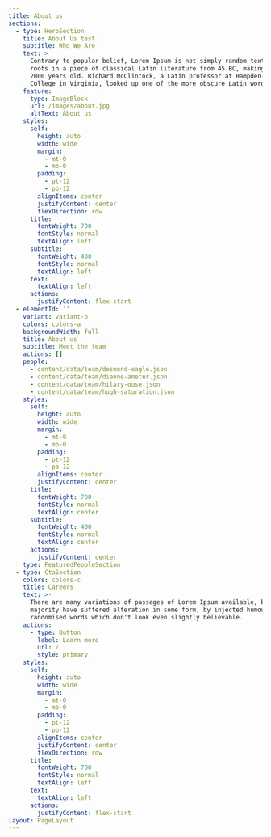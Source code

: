 ```yaml
---
title: About us
sections:
  - type: HeroSection
    title: About Us test
    subtitle: Who We Are
    text: >
      Contrary to popular belief, Lorem Ipsum is not simply random text. It has
      roots in a piece of classical Latin literature from 45 BC, making it over
      2000 years old. Richard McClintock, a Latin professor at Hampden-Sydney
      College in Virginia, looked up one of the more obscure Latin words. test
    feature:
      type: ImageBlock
      url: /images/about.jpg
      altText: About us
    styles:
      self:
        height: auto
        width: wide
        margin:
          - mt-0
          - mb-0
        padding:
          - pt-12
          - pb-12
        alignItems: center
        justifyContent: center
        flexDirection: row
      title:
        fontWeight: 700
        fontStyle: normal
        textAlign: left
      subtitle:
        fontWeight: 400
        fontStyle: normal
        textAlign: left
      text:
        textAlign: left
      actions:
        justifyContent: flex-start
  - elementId: ''
    variant: variant-b
    colors: colors-a
    backgroundWidth: full
    title: About us
    subtitle: Meet the team
    actions: []
    people:
      - content/data/team/desmond-eagle.json
      - content/data/team/dianne-ameter.json
      - content/data/team/hilary-ouse.json
      - content/data/team/hugh-saturation.json
    styles:
      self:
        height: auto
        width: wide
        margin:
          - mt-0
          - mb-0
        padding:
          - pt-12
          - pb-12
        alignItems: center
        justifyContent: center
      title:
        fontWeight: 700
        fontStyle: normal
        textAlign: center
      subtitle:
        fontWeight: 400
        fontStyle: normal
        textAlign: center
      actions:
        justifyContent: center
    type: FeaturedPeopleSection
  - type: CtaSection
    colors: colors-c
    title: Careers
    text: >-
      There are many variations of passages of Lorem Ipsum available, but the
      majority have suffered alteration in some form, by injected humour, or
      randomised words which don't look even slightly believable.
    actions:
      - type: Button
        label: Learn more
        url: /
        style: primary
    styles:
      self:
        height: auto
        width: wide
        margin:
          - mt-0
          - mb-0
        padding:
          - pt-12
          - pb-12
        alignItems: center
        justifyContent: center
        flexDirection: row
      title:
        fontWeight: 700
        fontStyle: normal
        textAlign: left
      text:
        textAlign: left
      actions:
        justifyContent: flex-start
layout: PageLayout
---
```

